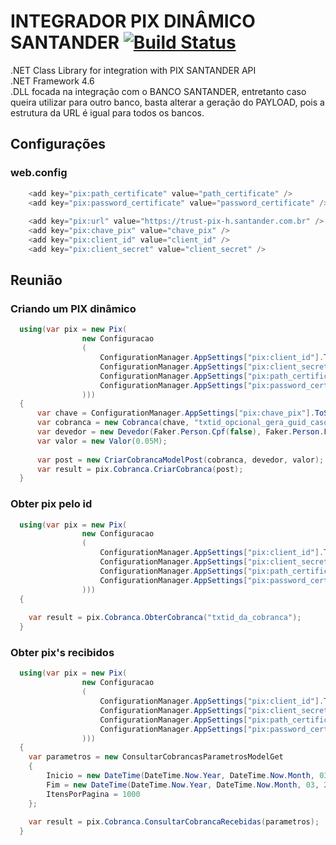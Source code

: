 # INTEGRADOR PIX DINÂMICO SANTANDER [![Build Status](https://secure.travis-ci.org/morrisjs/morris.js.png?branch=master)](http://travis-ci.org/morrisjs/morris.js)
.NET Class Library for integration with PIX SANTANDER API <br />
.NET Framework 4.6 <br />
.DLL focada na integração com o BANCO SANTANDER, entretanto caso queira utilizar para outro banco, basta alterar a geração do PAYLOAD, pois a estrutura da URL é igual para todos os bancos.

## Configurações
### web.config
```c#
    <add key="pix:path_certificate" value="path_certificate" />
    <add key="pix:password_certificate" value="password_certificate" />
    
    <add key="pix:url" value="https://trust-pix-h.santander.com.br" />
    <add key="pix:chave_pix" value="chave_pix" />
    <add key="pix:client_id" value="client_id" />
    <add key="pix:client_secret" value="client_secret" />
```

## Reunião
### Criando um PIX dinâmico
```c#                                    
  using(var pix = new Pix(
                new Configuracao
                (
                    ConfigurationManager.AppSettings["pix:client_id"].ToString(), 
                    ConfigurationManager.AppSettings["pix:client_secret"].ToString(),
                    ConfigurationManager.AppSettings["pix:path_certificate"].ToString(),
                    ConfigurationManager.AppSettings["pix:password_certificate"].ToString()
                )))
  {
      var chave = ConfigurationManager.AppSettings["pix:chave_pix"].ToString();
      var cobranca = new Cobranca(chave, "txtid_opcional_gera_guid_caso_ignorado");
      var devedor = new Devedor(Faker.Person.Cpf(false), Faker.Person.FullName);
      var valor = new Valor(0.05M);
      
      var post = new CriarCobrancaModelPost(cobranca, devedor, valor);
      var result = pix.Cobranca.CriarCobranca(post);
  }                   
```

### Obter pix pelo id
```c#
  using(var pix = new Pix(
                new Configuracao
                (
                    ConfigurationManager.AppSettings["pix:client_id"].ToString(), 
                    ConfigurationManager.AppSettings["pix:client_secret"].ToString(),
                    ConfigurationManager.AppSettings["pix:path_certificate"].ToString(),
                    ConfigurationManager.AppSettings["pix:password_certificate"].ToString()
                )))
  {
                              
    var result = pix.Cobranca.ObterCobranca("txtid_da_cobranca");
  }   
```

### Obter pix's recibidos
```c#
  using(var pix = new Pix(
                new Configuracao
                (
                    ConfigurationManager.AppSettings["pix:client_id"].ToString(), 
                    ConfigurationManager.AppSettings["pix:client_secret"].ToString(),
                    ConfigurationManager.AppSettings["pix:path_certificate"].ToString(),
                    ConfigurationManager.AppSettings["pix:password_certificate"].ToString()
                )))
  {
    var parametros = new ConsultarCobrancasParametrosModelGet
    {
        Inicio = new DateTime(DateTime.Now.Year, DateTime.Now.Month, 03, 0, 0, 0).ToString("s") + "Z",
        Fim = new DateTime(DateTime.Now.Year, DateTime.Now.Month, 03, 23, 59, 59).ToString("s") + "Z",
        ItensPorPagina = 1000
    };
                                          
    var result = pix.Cobranca.ConsultarCobrancaRecebidas(parametros);
  }   
```
